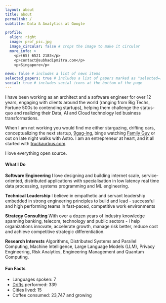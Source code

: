```yaml
---
layout: about
title: about
permalink: /
subtitle: Data & Analytics at Google

profile:
  align: right
  image: prof_pic.jpg
  image_circular: false # crops the image to make it circular
  more_info: >
    <p>(65) 6521 2183</p>
    <p>contact@subhadipmitra.com</p>
    <p>Singapore</p>

news: false # includes a list of news items
selected_papers: true # includes a list of papers marked as "selected={true}"
social: true # includes social icons at the bottom of the page
---
```


I have been working as an architect and a software engineer for over 12 years, engaging with clients around the world (ranging from Big Techs, Fortune 500s to contending startups), helping them challenge the status-quo and realizing their Data, AI and Cloud technology led business transformations.

When I am not working you would find me either stargazing, drifting cars, conceptualizing the next startup, [9gag-ing](https://9gag.com/), binge watching [Family Guy](https://youtu.be/isS5K9nOhd8) or out on late night walks with Astro. I am an entrepreneur at heart, and it all started with [truckaurbus.com](https://truckaurbus.com). 

I love everything open source.


#### What I Do

**Software Engineering**
I love designing and building internet scale, service-oriented, distributed applications with specialisation in low latency real time data processing, systems programming and ML engineering.

**Technical Leadership**
I believe in empathetic and servant leadership embedded in strong engineering principles to build and lead - successful and high performing teams in fast-paced, competitive work environments

**Strategy Consulting**
With over a dozen years of industry knowledge spanning banking, telecom, technology and public sectors - I help organizations innovate, accelerate growth, manage risk better, reduce cost and achieve competitive strategic differentiation.

**Research Interests**
Algorithms, Distributed Systems and Parallel Computing, Machine Intelligence, Large Language Models (LLM), Privacy Engineering, Risk Analytics, Engineering Management and Quantum Computing.


#### Fun Facts
- Languages spoken: 7
- [Drifts](https://www.youtube.com/watch?v=w7mgEp_zMXQ) performed: 339
- Cities lived: 15
- Coffee consumed: 23,747 and growing
